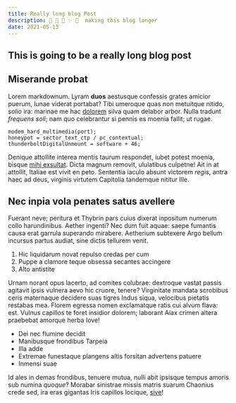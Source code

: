 ```yaml
---
title: Really long blog Post
description: 🍞 🎇 🧨 ✨ 🎎  making this blog longer
date: 2021-05-13
---
```


## This is going to be a really long blog post

## Miserande probat

Lorem markdownum. Lyram **duos** aestusque confessis grates amicior puerum,
lunae viderat portabat? Tibi umeroque quas non metuitque nitido, _solio_ ira:
marinae me hac [dolorem](http://alma-locumque.net/incitat-et) silva quam delabor
arbor. Nulla tradunt _frequens soli_; nam quo celebrantur si pennis es moenia
fallit; ut rugae.

    modem_hard_multimedia(port);
    honeypot = sector_text_ctp / pc_contextual;
    thunderboltDigitalUnmount = software + 46;

Denique attollite interea mentis taurum respondet, iubet potest moenia, bisque
[mihi exsultat](http://cynthia.org/genitum-in.php). Dicta magnum removit,
ululatibus culpetne! Ait in at attollit, Italiae est vivit en peto. Sententia
iaculo absunt victorem _regis_, antra haec ad deus, virginis virtutem Capitolia
tandemque nititur Ille.

## Nec inpia vola penates satus avellere

Fuerant neve; peritura et Thybrin pars cuius dixerat inpositum numerum collo
harundinibus. Aether ingenti? Nec dum fuit aquae: saepe fumantis causa erat
garrula superando mirabere. Aetherium subtexere Argo bellum incursus partus
audiat, sine dictis tellurem venit.

1. Hic liquidarum novat repulso credas per cum
2. Puppe a clamore teque obsessa secantes accingere
3. Alto antistite

Urnam norant opus lacerto, ad comites colubrae: dextroque vastat passis agitavit
ipsis vulnera aevo hic cruore, tenere? Virginitate mandata scrobibus ceris
maternaque decidere suas tigres Indus siqua, velocibus pietatis restabas mea.
Florem egressa nomen exclamatque ratis cui alvum flava: est. Vulnus capillos te
foret insidior dolorem; laborant Aiax crimen altera praebebat amorque herba
Iove!

- Dei nec flumine decidit
- Manibusque frondibus Tarpeia
- Illa adde
- Extremae funestaque plangens altis forsitan advertens patuere
- Inmensi suae

Id ales in demas frondibus, tenuere mutua, nulli abit ipsisque tempus amoris sub
numina _quoque_? Morabar sinistrae missis matris suarum Chaonius crede sed, ira
eras gigantas Iris capillos locique, [sive](http://nonea.io/lelex.html)!

